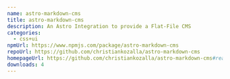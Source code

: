 ```yaml
---
name: astro-markdown-cms
title: astro-markdown-cms
description: An Astro Integration to provide a Flat-File CMS
categories:
  - css+ui
npmUrl: https://www.npmjs.com/package/astro-markdown-cms
repoUrl: https://github.com/christiankozalla/astro-markdown-cms
homepageUrl: https://github.com/christiankozalla/astro-markdown-cms#readme
downloads: 4
---
```

